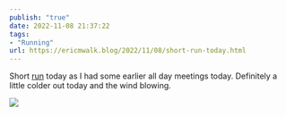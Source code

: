 ```yaml
---
publish: "true"
date: 2022-11-08 21:37:22
tags:
- "Running"
url: https://ericmwalk.blog/2022/11/08/short-run-today.html
---
```

Short [run](http://www.strava.com/activities/8086525257) today as I had some earlier all day meetings today. Definitely a little colder out today and the wind blowing.


![](https://ericmwalk.blog/uploads/2022/cd884e0a89.jpg)